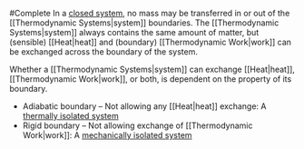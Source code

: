 #Complete
In a [closed system](https://en.wikipedia.org/wiki/Thermodynamic_system#Closed_system), no mass may be transferred in or out of the [[Thermodynamic Systems\|system]] boundaries. 
The [[Thermodynamic Systems\|system]] always contains the same amount of matter, but (sensible) [[Heat\|heat]] and (boundary) [[Thermodynamic Work\|work]] can be exchanged across the boundary of the system.

Whether a [[Thermodynamic Systems\|system]] can exchange [[Heat\|heat]], [[Thermodynamic Work\|work]], or both, is dependent on the property of its boundary.
 - Adiabatic boundary – Not allowing any [[Heat\|heat]] exchange: A [thermally isolated system](https://en.wikipedia.org/wiki/Thermally_isolated_system "Thermally isolated system")
 - Rigid boundary – Not allowing exchange of [[Thermodynamic Work\|work]]: A [mechanically isolated system](https://en.wikipedia.org/wiki/Mechanically_isolated_system)
